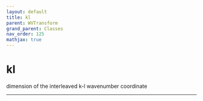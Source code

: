 ```yaml
---
layout: default
title: kl
parent: WVTransform
grand_parent: Classes
nav_order: 125
mathjax: true
---
```


#  kl

dimension of the interleaved k-l wavenumber coordinate


---


